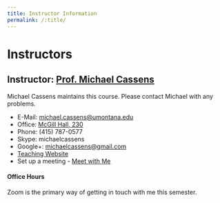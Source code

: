 ```yaml
---
title: Instructor Information
permalink: /:title/
---
```


# Instructors

## Instructor: [Prof. Michael Cassens](https://michaelcassens.github.io/teaching)

Michael Cassens maintains this course. Please contact Michael with any problems.

- E-Mail: [michael.cassens@umontana.edu](mailto:michael.cassens@umontana.edu?subject=441%20Question)
- Office: [McGill Hall, 230](https://www.google.com/maps/place/McGill+Hall,+32+Campus+Dr,+Missoula,+MT+59812/@46.8619179,-113.9857145,16.91z/data=!3m1!5s0x535dcc33c1f50273:0xb43516d74c13fb70!4m5!3m4!1s0x535dcc33c3d4cbd5:0xd77cd4f46bdf5b89!8m2!3d46.8624266!4d-113.9836088)
- Phone: (415) 787-0577
- Skype: michaelcassens
- Google+: michaelcassens@gmail.com
- [Teaching Website](https://michaelcassens.github.io/teaching)
- Set up a meeting - [Meet with Me](https://calendly.com/michael-cassens/220-meeting)



#### Office Hours


Zoom is the primary way of getting in touch with me this semester.

